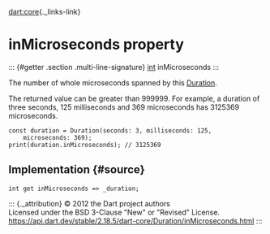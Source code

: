 [dart:core](../../dart-core/dart-core-library){._links-link}

inMicroseconds property
=======================

::: {#getter .section .multi-line-signature}
[int](../int-class) inMicroseconds
:::

The number of whole microseconds spanned by this
[Duration](../duration-class).

The returned value can be greater than 999999. For example, a duration
of three seconds, 125 milliseconds and 369 microseconds has 3125369
microseconds.

``` {.language-dart data-language="dart"}
const duration = Duration(seconds: 3, milliseconds: 125,
    microseconds: 369);
print(duration.inMicroseconds); // 3125369
```

Implementation {#source}
--------------

``` {.language-dart data-language="dart"}
int get inMicroseconds => _duration;
```

::: {._attribution}
© 2012 the Dart project authors\
Licensed under the BSD 3-Clause \"New\" or \"Revised\" License.\
<https://api.dart.dev/stable/2.18.5/dart-core/Duration/inMicroseconds.html>
:::
